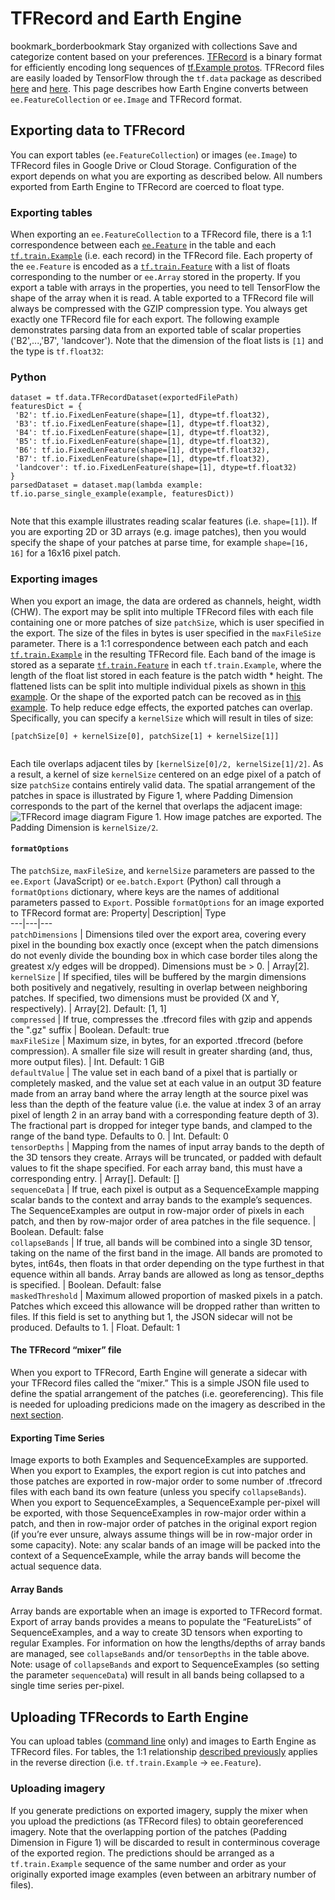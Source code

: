  
#  TFRecord and Earth Engine 
bookmark_borderbookmark Stay organized with collections  Save and categorize content based on your preferences. 
[TFRecord](https://www.tensorflow.org/tutorials/load_data/tfrecord#tfrecords_format_details) is a binary format for efficiently encoding long sequences of [tf.Example protos](https://github.com/tensorflow/tensorflow/blob/r1.14/tensorflow/core/example/example.proto). TFRecord files are easily loaded by TensorFlow through the `tf.data` package as described [here](https://www.tensorflow.org/guide/datasets#consuming_tfrecord_data) and [here](https://www.tensorflow.org/tutorials/load_data/tf_records#tfrecord_files_using_tfdata). This page describes how Earth Engine converts between `ee.FeatureCollection` or `ee.Image` and TFRecord format. 
##  Exporting data to TFRecord 
You can export tables (`ee.FeatureCollection`) or images (`ee.Image`) to TFRecord files in Google Drive or Cloud Storage. Configuration of the export depends on what you are exporting as described below. All numbers exported from Earth Engine to TFRecord are coerced to float type. 
###  Exporting tables 
When exporting an `ee.FeatureCollection` to a TFRecord file, there is a 1:1 correspondence between each [`ee.Feature`](https://developers.google.com/earth-engine/apidocs/ee-feature) in the table and each [`tf.train.Example`](https://www.tensorflow.org/api_docs/python/tf/train/Example) (i.e. each record) in the TFRecord file. Each property of the `ee.Feature` is encoded as a [`tf.train.Feature`](https://www.tensorflow.org/api_docs/python/tf/train/Feature) with a list of floats corresponding to the number or `ee.Array` stored in the property. If you export a table with arrays in the properties, you need to tell TensorFlow the shape of the array when it is read. A table exported to a TFRecord file will always be compressed with the GZIP compression type. You always get exactly one TFRecord file for each export.
The following example demonstrates parsing data from an exported table of scalar properties ('B2',...,'B7', 'landcover'). Note that the dimension of the float lists is `[1]` and the type is `tf.float32`: 
### Python
```
dataset = tf.data.TFRecordDataset(exportedFilePath)
featuresDict = {
 'B2': tf.io.FixedLenFeature(shape=[1], dtype=tf.float32),
 'B3': tf.io.FixedLenFeature(shape=[1], dtype=tf.float32),
 'B4': tf.io.FixedLenFeature(shape=[1], dtype=tf.float32),
 'B5': tf.io.FixedLenFeature(shape=[1], dtype=tf.float32),
 'B6': tf.io.FixedLenFeature(shape=[1], dtype=tf.float32),
 'B7': tf.io.FixedLenFeature(shape=[1], dtype=tf.float32),
 'landcover': tf.io.FixedLenFeature(shape=[1], dtype=tf.float32)
}
parsedDataset = dataset.map(lambda example: tf.io.parse_single_example(example, featuresDict))
    
```

Note that this example illustrates reading scalar features (i.e. `shape=[1]`). If you are exporting 2D or 3D arrays (e.g. image patches), then you would specify the shape of your patches at parse time, for example `shape=[16, 16]` for a 16x16 pixel patch. 
###  Exporting images 
When you export an image, the data are ordered as channels, height, width (CHW). The export may be split into multiple TFRecord files with each file containing one or more patches of size `patchSize`, which is user specified in the export. The size of the files in bytes is user specified in the `maxFileSize` parameter. There is a 1:1 correspondence between each patch and each [`tf.train.Example`](https://www.tensorflow.org/api_docs/python/tf/train/Example) in the resulting TFRecord file. Each band of the image is stored as a separate [`tf.train.Feature`](https://www.tensorflow.org/api_docs/python/tf/train/Feature) in each `tf.train.Example`, where the length of the float list stored in each feature is the patch width * height. The flattened lists can be split into multiple individual pixels as shown in [this example](https://developers.google.com/earth-engine/guides/tf_examples#multi-class-prediction-with-a-dnn). Or the shape of the exported patch can be recoved as in [this example](https://developers.google.com/earth-engine/guides/tf_examples#regression-with-an-fcnn). 
To help reduce edge effects, the exported patches can overlap. Specifically, you can specify a `kernelSize` which will result in tiles of size:
```
[patchSize[0] + kernelSize[0], patchSize[1] + kernelSize[1]]
  
```

Each tile overlaps adjacent tiles by `[kernelSize[0]/2, kernelSize[1]/2]`. As a result, a kernel of size `kernelSize` centered on an edge pixel of a patch of size `patchSize` contains entirely valid data. The spatial arrangement of the patches in space is illustrated by Figure 1, where Padding Dimension corresponds to the part of the kernel that overlaps the adjacent image: 
![TFRecord image diagram](https://developers.google.com/static/earth-engine/images/TFRecord_diagram.png) Figure 1. How image patches are exported. The Padding Dimension is `kernelSize/2`. 
####  `formatOptions`
The `patchSize`, `maxFileSize`, and `kernelSize` parameters are passed to the `ee.Export` (JavaScript) or `ee.batch.Export` (Python) call through a `formatOptions` dictionary, where keys are the names of additional parameters passed to `Export`. Possible `formatOptions` for an image exported to TFRecord format are:
Property| Description| Type  
---|---|---  
`patchDimensions` | Dimensions tiled over the export area, covering every pixel in the bounding box exactly once (except when the patch dimensions do not evenly divide the bounding box in which case border tiles along the greatest x/y edges will be dropped). Dimensions must be > 0. | Array<int>[2].  
`kernelSize` | If specified, tiles will be buffered by the margin dimensions both positively and negatively, resulting in overlap between neighboring patches. If specified, two dimensions must be provided (X and Y, respectively).  | Array<int>[2]. Default: [1, 1]  
`compressed` | If true, compresses the .tfrecord files with gzip and appends the ".gz" suffix | Boolean. Default: true  
`maxFileSize` | Maximum size, in bytes, for an exported .tfrecord (before compression). A smaller file size will result in greater sharding (and, thus, more output files). | Int. Default: 1 GiB  
`defaultValue` | The value set in each band of a pixel that is partially or completely masked, and the value set at each value in an output 3D feature made from an array band where the array length at the source pixel was less than the depth of the feature value (i.e. the value at index 3 of an array pixel of length 2 in an array band with a corresponding feature depth of 3). The fractional part is dropped for integer type bands, and clamped to the range of the band type. Defaults to 0. | Int. Default: 0  
`tensorDepths` | Mapping from the names of input array bands to the depth of the 3D tensors they create. Arrays will be truncated, or padded with default values to fit the shape specified. For each array band, this must have a corresponding entry.  | Array<int>[]. Default: []  
`sequenceData` | If true, each pixel is output as a SequenceExample mapping scalar bands to the context and array bands to the example’s sequences. The SequenceExamples are output in row-major order of pixels in each patch, and then by row-major order of area patches in the file sequence. | Boolean. Default: false  
`collapseBands` |  If true, all bands will be combined into a single 3D tensor, taking on the name of the first band in the image. All bands are promoted to bytes, int64s, then floats in that order depending on the type furthest in that equence within all bands. Array bands are allowed as long as tensor_depths is specified. | Boolean. Default: false  
`maskedThreshold` | Maximum allowed proportion of masked pixels in a patch. Patches which exceed this allowance will be dropped rather than written to files. If this field is set to anything but 1, the JSON sidecar will not be produced. Defaults to 1. | Float. Default: 1  
#### The TFRecord “mixer” file
When you export to TFRecord, Earth Engine will generate a sidecar with your TFRecord files called the “mixer.” This is a simple JSON file used to define the spatial arrangement of the patches (i.e. georeferencing). This file is needed for uploading predicions made on the imagery as described in the [next section](https://developers.google.com/earth-engine/guides/tfrecord#uploading-imagery). 
#### Exporting Time Series
Image exports to both Examples and SequenceExamples are supported. When you export to Examples, the export region is cut into patches and those patches are exported in row-major order to some number of .tfrecord files with each band its own feature (unless you specify `collapseBands`). When you export to SequenceExamples, a SequenceExample per-pixel will be exported, with those SequenceExamples in row-major order within a patch, and then in row-major order of patches in the original export region (if you’re ever unsure, always assume things will be in row-major order in some capacity). Note: any scalar bands of an image will be packed into the context of a SequenceExample, while the array bands will become the actual sequence data.
#### Array Bands
Array bands are exportable when an image is exported to TFRecord format. Export of array bands provides a means to populate the “FeatureLists” of SequenceExamples, and a way to create 3D tensors when exporting to regular Examples. For information on how the lengths/depths of array bands are managed, see `collapseBands` and/or `tensorDepths` in the table above. Note: usage of `collapseBands` and export to SequenceExamples (so setting the parameter `sequenceData`) will result in all bands being collapsed to a single time series per-pixel.
##  Uploading TFRecords to Earth Engine 
You can upload tables ([command line](https://developers.google.com/earth-engine/guides/command_line#upload) only) and images to Earth Engine as TFRecord files. For tables, the 1:1 relationship [described previously](https://developers.google.com/earth-engine/guides/tfrecord#exporting-tables) applies in the reverse direction (i.e. `tf.train.Example` -> `ee.Feature`). 
###  Uploading imagery 
If you generate predictions on exported imagery, supply the mixer when you upload the predictions (as TFRecord files) to obtain georeferenced imagery. Note that the overlapping portion of the patches (Padding Dimension in Figure 1) will be discarded to result in conterminous coverage of the exported region. The predictions should be arranged as a `tf.train.Example` sequence of the same number and order as your originally exported image examples (even between an arbitrary number of files). 
